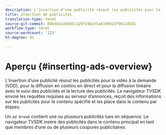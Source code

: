 ```yaml
---
description: L’insertion d’une publicité résout les publicités pour la vidéo à la demande (VOD), pour la diffusion en continu en direct et pour la diffusion linéaire avec le suivi des publicités et la lecture des publicités. Le navigateur TVSDK envoie les requêtes requises au serveur d’annonces, reçoit des informations sur les publicités pour le contenu spécifié et les place dans le contenu par étapes.
title: Insertion de publicités
translation-type: tm+mt
source-git-commit: 89bdda1d4bd5c126f19ba75a819942df901183d1
workflow-type: tm+mt
source-wordcount: '123'
ht-degree: 0%

---
```



# Aperçu {#inserting-ads-overview}

L’insertion d’une publicité résout les publicités pour la vidéo à la demande (VOD), pour la diffusion en continu en direct et pour la diffusion linéaire avec le suivi des publicités et la lecture des publicités. Le navigateur TVSDK envoie les requêtes requises au serveur d’annonces, reçoit des informations sur les publicités pour le contenu spécifié et les place dans le contenu par étapes.

Un *`ad break`* contient une ou plusieurs publicités lues en séquence. Le navigateur TVSDK insère des publicités dans le contenu principal en tant que membres d’une ou de plusieurs coupures publicitaires.

